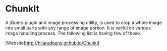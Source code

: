 ChunkIt
=======

A jQuery plugin and image processing utility,  is used to crop a whole image into small parts with 
any range of image portion. It is verful on various image handling process. The following list
is having few of those.

[Website]<http://hilarudeens.github.io/ChunkIt>


